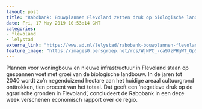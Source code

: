 ```yaml
---
layout: post
title: "Rabobank: Bouwplannen Flevoland zetten druk op biologische landbouw"
date: Fri, 17 May 2019 10:53:14 GMT
categories: 
- flevoland 
- lelystad 
externe_link: "https://www.ad.nl/lelystad/rabobank-bouwplannen-flevoland-zetten-druk-op-biologische-landbouw~a52d4c5f/"
feature_image: "https://images0.persgroep.net/rcs/WjNPC_-ca97zPHgWT_Qp5bUAnvc/diocontent/102000165/_fitwidth/400/?appId=21791a8992982cd8da851550a453bd7f&quality=0.7"
---
```


Plannen voor woningbouw en nieuwe infrastructuur in Flevoland staan op gespannen voet met groei van de biologische landbouw. In de jaren tot 2040 wordt zo’n negenduizend hectare aan het huidige areaal cultuurgrond onttrokken, tien procent van het totaal. Dat geeft een ‘negatieve druk op de agrarische gronden in Flevoland’, concludeert de Rabobank in een deze week verschenen economisch rapport over de regio.
